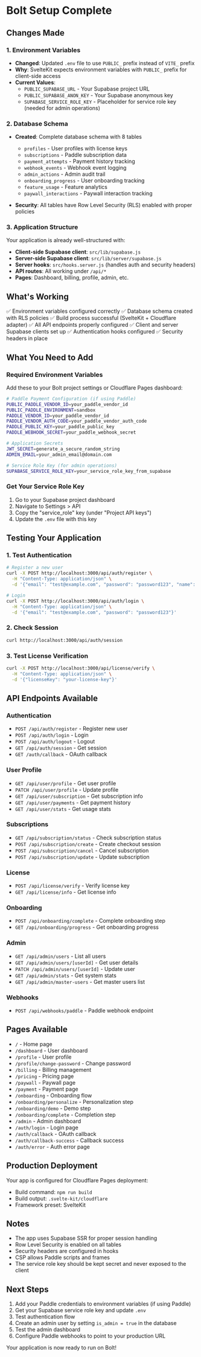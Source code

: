 # Bolt Setup Complete

## Changes Made

### 1. Environment Variables
- **Changed**: Updated `.env` file to use `PUBLIC_` prefix instead of `VITE_` prefix
- **Why**: SvelteKit expects environment variables with `PUBLIC_` prefix for client-side access
- **Current Values**:
  - `PUBLIC_SUPABASE_URL` - Your Supabase project URL
  - `PUBLIC_SUPABASE_ANON_KEY` - Your Supabase anonymous key
  - `SUPABASE_SERVICE_ROLE_KEY` - Placeholder for service role key (needed for admin operations)

### 2. Database Schema
- **Created**: Complete database schema with 8 tables
  - `profiles` - User profiles with license keys
  - `subscriptions` - Paddle subscription data
  - `payment_attempts` - Payment history tracking
  - `webhook_events` - Webhook event logging
  - `admin_actions` - Admin audit trail
  - `onboarding_progress` - User onboarding tracking
  - `feature_usage` - Feature analytics
  - `paywall_interactions` - Paywall interaction tracking

- **Security**: All tables have Row Level Security (RLS) enabled with proper policies

### 3. Application Structure
Your application is already well-structured with:
- **Client-side Supabase client**: `src/lib/supabase.js`
- **Server-side Supabase client**: `src/lib/server/supabase.js`
- **Server hooks**: `src/hooks.server.js` (handles auth and security headers)
- **API routes**: All working under `/api/*`
- **Pages**: Dashboard, billing, profile, admin, etc.

## What's Working

✅ Environment variables configured correctly
✅ Database schema created with RLS policies
✅ Build process successful (SvelteKit + Cloudflare adapter)
✅ All API endpoints properly configured
✅ Client and server Supabase clients set up
✅ Authentication hooks configured
✅ Security headers in place

## What You Need to Add

### Required Environment Variables
Add these to your Bolt project settings or Cloudflare Pages dashboard:

```bash
# Paddle Payment Configuration (if using Paddle)
PUBLIC_PADDLE_VENDOR_ID=your_paddle_vendor_id
PUBLIC_PADDLE_ENVIRONMENT=sandbox
PADDLE_VENDOR_ID=your_paddle_vendor_id
PADDLE_VENDOR_AUTH_CODE=your_paddle_vendor_auth_code
PADDLE_PUBLIC_KEY=your_paddle_public_key
PADDLE_WEBHOOK_SECRET=your_paddle_webhook_secret

# Application Secrets
JWT_SECRET=generate_a_secure_random_string
ADMIN_EMAIL=your_admin_email@domain.com

# Service Role Key (for admin operations)
SUPABASE_SERVICE_ROLE_KEY=your_service_role_key_from_supabase
```

### Get Your Service Role Key
1. Go to your Supabase project dashboard
2. Navigate to Settings > API
3. Copy the "service_role" key (under "Project API keys")
4. Update the `.env` file with this key

## Testing Your Application

### 1. Test Authentication
```bash
# Register a new user
curl -X POST http://localhost:3000/api/auth/register \
  -H "Content-Type: application/json" \
  -d '{"email": "test@example.com", "password": "password123", "name": "Test User"}'

# Login
curl -X POST http://localhost:3000/api/auth/login \
  -H "Content-Type: application/json" \
  -d '{"email": "test@example.com", "password": "password123"}'
```

### 2. Check Session
```bash
curl http://localhost:3000/api/auth/session
```

### 3. Test License Verification
```bash
curl -X POST http://localhost:3000/api/license/verify \
  -H "Content-Type: application/json" \
  -d '{"licenseKey": "your-license-key"}'
```

## API Endpoints Available

### Authentication
- `POST /api/auth/register` - Register new user
- `POST /api/auth/login` - Login
- `POST /api/auth/logout` - Logout
- `GET /api/auth/session` - Get session
- `GET /auth/callback` - OAuth callback

### User Profile
- `GET /api/user/profile` - Get user profile
- `PATCH /api/user/profile` - Update profile
- `GET /api/user/subscription` - Get subscription info
- `GET /api/user/payments` - Get payment history
- `GET /api/user/stats` - Get usage stats

### Subscriptions
- `GET /api/subscription/status` - Check subscription status
- `POST /api/subscription/create` - Create checkout session
- `POST /api/subscription/cancel` - Cancel subscription
- `POST /api/subscription/update` - Update subscription

### License
- `POST /api/license/verify` - Verify license key
- `GET /api/license/info` - Get license info

### Onboarding
- `POST /api/onboarding/complete` - Complete onboarding step
- `GET /api/onboarding/progress` - Get onboarding progress

### Admin
- `GET /api/admin/users` - List all users
- `GET /api/admin/users/[userId]` - Get user details
- `PATCH /api/admin/users/[userId]` - Update user
- `GET /api/admin/stats` - Get system stats
- `GET /api/admin/master-users` - Get master users list

### Webhooks
- `POST /api/webhooks/paddle` - Paddle webhook endpoint

## Pages Available

- `/` - Home page
- `/dashboard` - User dashboard
- `/profile` - User profile
- `/profile/change-password` - Change password
- `/billing` - Billing management
- `/pricing` - Pricing page
- `/paywall` - Paywall page
- `/payment` - Payment page
- `/onboarding` - Onboarding flow
- `/onboarding/personalize` - Personalization step
- `/onboarding/demo` - Demo step
- `/onboarding/complete` - Completion step
- `/admin` - Admin dashboard
- `/auth/login` - Login page
- `/auth/callback` - OAuth callback
- `/auth/callback-success` - Callback success
- `/auth/error` - Auth error page

## Production Deployment

Your app is configured for Cloudflare Pages deployment:
- Build command: `npm run build`
- Build output: `.svelte-kit/cloudflare`
- Framework preset: SvelteKit

## Notes

- The app uses Supabase SSR for proper session handling
- Row Level Security is enabled on all tables
- Security headers are configured in hooks
- CSP allows Paddle scripts and frames
- The service role key should be kept secret and never exposed to the client

## Next Steps

1. Add your Paddle credentials to environment variables (if using Paddle)
2. Get your Supabase service role key and update `.env`
3. Test authentication flow
4. Create an admin user by setting `is_admin = true` in the database
5. Test the admin dashboard
6. Configure Paddle webhooks to point to your production URL

Your application is now ready to run on Bolt!
